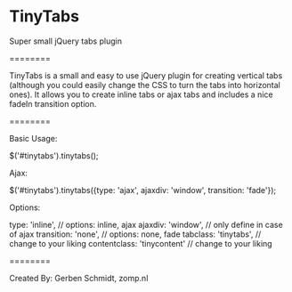 TinyTabs
========

Super small jQuery tabs plugin

========

TinyTabs is a small and easy to use jQuery plugin for creating vertical tabs (although you could easily change the CSS to turn the tabs into horizontal ones). It allows you to create inline tabs or ajax tabs and includes a nice fadeIn transition option.

========

Basic Usage:

$('#tinytabs').tinytabs();

Ajax:

$('#tinytabs').tinytabs({type: 'ajax', ajaxdiv: 'window', transition: 'fade'});  

Options:

type: 'inline', // options: inline, ajax
ajaxdiv: 'window', // only define in case of ajax
transition: 'none', // options: none, fade
tabclass: 'tinytabs', // change to your liking
contentclass: 'tinycontent' // change to your liking

========

Created By:
Gerben Schmidt, zomp.nl

